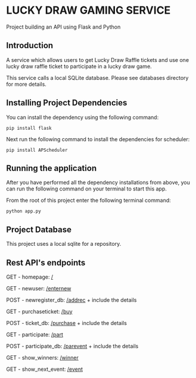 # LUCKY DRAW GAMING SERVICE
Project building an API using Flask and Python


Introduction
------------
A service which allows users to get Lucky Draw Raffle tickets
and use one lucky draw raffle ticket to participate in a lucky draw game.

This service calls a local SQLite database. Please see databases directory for more details.

Installing Project Dependencies
-----

You can install the dependency using the following command:

`pip install flask`

Next run the following command to install the dependencies for scheduler:

`pip install APScheduler`


Running the application
-----
After you have performed all the dependency installations from above, you can run the following command on your terminal
to start this app.

From the root of this project enter the following terminal command:

`python app.py`


Project Database
-----
This project uses a local sqlite for a repository.  


Rest API's endpoints
-----

GET - homepage: [/](http://127.0.0.1:5000/)

GET - newuser: [/enternew](http://127.0.0.1:5000/enternew?)

POST - newregister_db: [/addrec](http://127.0.0.1:5000/addrec?) + include the details

GET - purchaseticket: [/buy](http://127.0.0.1:5000/buy?)

POST - ticket_db: [/purchase](http://127.0.0.1:5000/purchase?) + include the details

GET - participate: [/part](http://127.0.0.1:5000/part?)

POST - participate_db: [/parevent](http://127.0.0.1:5000/parevent?) + include the details

GET - show_winners: [/winner](http://127.0.0.1:5000/winner?)

GET - show_next_event: [/event](http://127.0.0.1:5000/event?)
